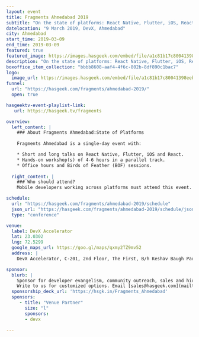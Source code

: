 ```yaml
---
layout: event
title: Fragments Ahmedabad 2019
subtitle: "On the state of platforms: React Native, Flutter, iOS, React"
datelocation: "9 March 2019, DevX, Ahmedabad"
city: Ahmedabad
start_time: 2019-03-09
end_time: 2019-03-09
featured: true
featured_image: https://images.hasgeek.com/embed/file/a1c81b17c80041398eebb8c724324860
description: "On the state of platforms: React Native, Flutter, iOS, React"
boxoffice_item_collection: "bbbb8608-aaf4-4f6c-802b-8df890c1bac7"
logo:
  image_url: https://images.hasgeek.com/embed/file/a1c81b17c80041398eebb8c724324860
funnel:
  url: "https://hasgeek.com/fragments/ahmedabad-2019/"
  open: true

hasgeektv-event-playlist-link:
   url: https://hasgeek.tv/fragments

overview:
  left_content: |
    ### About Fragments Ahmedabad:State of Platforms
    
    Fragments Ahmedabad is a single-day event with:

    * Short and long talks on React Native, Flutter, iOS and React.
    * Hands-on workshop(s) of 4-6 hours in a parallel track. 
    * Office hours and Birds of Feather (BOF) sessions.
    
  right_content: |
    ### Who should attend?
    Mobile developers working across platforms must attend this event.

schedule:
  url: "https://hasgeek.com/fragments/ahmedabad-2019/schedule"
  json_url: "https://hasgeek.com/fragments/ahmedabad-2019/schedule/json"
  type: "conference"

venue:
  label: DevX Accelerator
  lat: 23.0302
  lng: 72.5299
  google_maps_url: https://goo.gl/maps/qxmy2TZ9mv52
  address: |
    DevX Accelerator, C-201, 2nd Floor, The First, B/h Keshav Baugh Party Plot, Nr. Shivalik High-Street, Vastrapur, Ahmedabad-380015.

sponsor:
  blurb: |
    Sponsor for developer evangelism, community outreach, sales and hiring.
    Write to us for customized options. Email [sales@hasgeek.com](mailto:sales@hasgeek.com)
  sponsorship_deck_url: 'https://hsgk.in/Fragments_Ahmedabad'
  sponsors:
     - title: "Venue Partner"
       size: "l"
       sponsors:
       - devx

---
```

